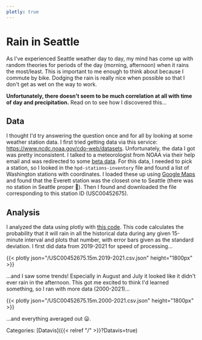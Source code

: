 ```yaml
---
plotly: true
---
```


# Rain in Seattle

As I've experienced Seattle weather day to day, my mind has come up with random
theories for periods of the day (morning, afternoon) when it rains the
most/least. This is important to me enough to think about because I commute by
bike. Dodging the rain is really nice when possible so that I don't get as wet
on the way to work.

**Unfortunately, there doesn't seem to be much correlation at all with time of
day and precipitation.** Read on to see how I discovered this...

## Data

I thought I'd try answering the question once and for all by looking at some
weather station data.  I first tried getting data via this service:
https://www.ncdc.noaa.gov/cdo-web/datasets.  Unfortunately, the data I got was
pretty inconsistent. I talked to a meteorologist from NOAA via their help email
and was redirected to some [beta
data](https://www1.ncdc.noaa.gov/pub/data/hpd/auto/v2/beta/15min/). For this
data, I needed to pick a station, so I looked in the `hpd-stations-inventory`
file and found a list of Washington stations with coordinates. I loaded these
up using [Google Maps](https://webapps.stackexchange.com/a/102780) and found
that the Everett station was the closest one to Seattle (there was no station
in Seattle proper 🙁). Then I found and downloaded the file corresponding to
this station ID (USC00452675).

## Analysis

I analyzed the data using plotly with [this
code](https://github.com/kovasap/weather-data). This code calculates the
probability that it will rain in all the historical data during any given
15-minute interval and plots that number, with error bars given as the standard
deviation.  I first did data from 2019-2021 for speed of processing...

{{< plotly json="/USC00452675.15m.2019-2021.csv.json" height="1800px" >}}

...and I saw some trends! Especially in August and July it looked like it
didn't ever rain in the afternoon. This got me excited to think I'd learned
something, so I ran with more data (2000-2021)...

{{< plotly json="/USC00452675.15m.2000-2021.csv.json" height="1800px" >}}

...and everything averaged out 😦.

Categories: [Datavis]({{< relref "/" >}}?Datavis=true)